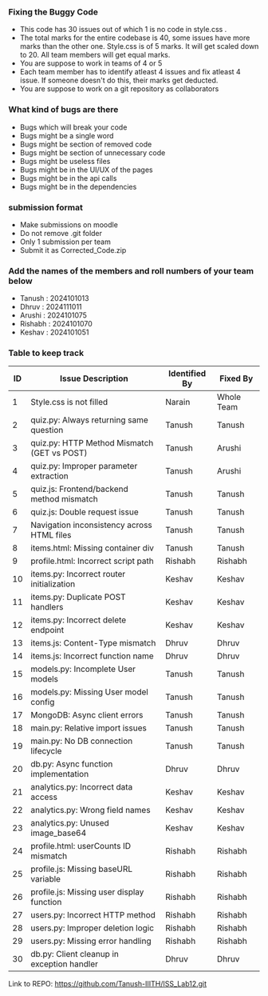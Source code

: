 ### Fixing the Buggy Code

- This code has 30 issues out of which 1 is no code in style.css . 
- The total marks for the entire codebase is 40, some issues have more marks than the other one. Style.css is of 5 marks. It will get scaled down to 20. All team members will get equal marks.
- You are suppose to work in teams of 4 or 5
- Each team member has to identify atleast 4 issues and fix atleast 4 issue. If someone doesn't do this, their marks get deducted.
- You are suppose to work on a git repository as collaborators

### What kind of bugs are there

- Bugs which will break your code
- Bugs might be a single word
- Bugs might be section of removed code
- Bugs might be section of unnecessary code
- Bugs might be useless files
- Bugs might be in the UI/UX of the pages
- Bugs might be in the api calls
- Bugs might be in the dependencies  

### submission format

- Make submissions on moodle
- Do not remove .git folder 
- Only 1 submission per team
- Submit it as Corrected_Code.zip

### Add the names of the members and roll numbers of your team below

- Tanush : 2024101013
- Dhruv : 2024111011
- Arushi : 2024101075
- Rishabh : 2024101070
- Keshav : 2024101051

### Table to keep track

| ID  | Issue Description                        | Identified By | Fixed By     |
|-----|------------------------------------------|---------------|--------------|
| 1   | Style.css is not filled                  | Narain        | Whole Team   |
| 2   | quiz.py: Always returning same question  | Tanush        | Tanush       |
| 3   | quiz.py: HTTP Method Mismatch (GET vs POST) | Tanush     | Arushi       |
| 4   | quiz.py: Improper parameter extraction   | Tanush        | Arushi       |
| 5   | quiz.js: Frontend/backend method mismatch| Tanush        | Tanush       |
| 6   | quiz.js: Double request issue            | Tanush        | Tanush       |
| 7   | Navigation inconsistency across HTML files| Tanush       | Tanush       |
| 8   | items.html: Missing container div        | Tanush        | Tanush       |
| 9   | profile.html: Incorrect script path      | Rishabh       | Rishabh      |
| 10  | items.py: Incorrect router initialization| Keshav        | Keshav       |
| 11  | items.py: Duplicate POST handlers        | Keshav        | Keshav       |
| 12  | items.py: Incorrect delete endpoint      | Keshav        | Keshav       |
| 13  | items.js: Content-Type mismatch          | Dhruv         | Dhruv        |
| 14  | items.js: Incorrect function name        | Dhruv         | Dhruv        |
| 15  | models.py: Incomplete User models        | Tanush        | Tanush       |
| 16  | models.py: Missing User model config     | Tanush        | Tanush       |
| 17  | MongoDB: Async client errors             | Tanush        | Tanush       |
| 18  | main.py: Relative import issues          | Tanush        | Tanush       |
| 19  | main.py: No DB connection lifecycle      | Tanush        | Tanush       |
| 20  | db.py: Async function implementation     | Dhruv         | Dhruv        |
| 21  | analytics.py: Incorrect data access      | Keshav        | Keshav       |
| 22  | analytics.py: Wrong field names          | Keshav        | Keshav       |
| 23  | analytics.py: Unused image_base64        | Keshav        | Keshav       |
| 24  | profile.html: userCounts ID mismatch     | Rishabh       | Rishabh      |
| 25  | profile.js: Missing baseURL variable     | Rishabh       | Rishabh      |
| 26  | profile.js: Missing user display function| Rishabh       | Rishabh      |
| 27  | users.py: Incorrect HTTP method          | Rishabh       | Rishabh      |
| 28  | users.py: Improper deletion logic        | Rishabh       | Rishabh      |
| 29  | users.py: Missing error handling         | Rishabh       | Rishabh      |
| 30  | db.py: Client cleanup in exception handler| Dhruv        | Dhruv        |


Link to REPO: https://github.com/Tanush-IIITH/ISS_Lab12.git